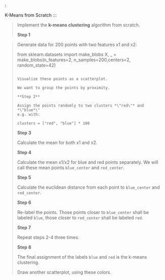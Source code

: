 :

K-Means from Scratch
:::

> Implement the **k-means clustering** algorithm from scratch.
>
> **Step 1**

> Generate data for 200 points with two features x1 and x2:
>
> from sklearn.datasets import make_blobs
> X, _ = make_blobs(n_features=2, n_samples=200,centers=2, random_state=42)
> ```
>
> Visualize these points as a scatterplot.
>
> We want to group the points by proximity.
>
> **Step 2**
>
> Assign the points randomly to two clusters *\"red\"* and *\"blue*\"
> e.g. with:
>
> clusters = ["red", "blue"] * 100
> ```
>
> **Step 3**
>
> Calculate the mean for both x1 and x2.
>
> **Step 4**
>
> Calculate the mean x1/x2 for blue and red points separately. We will
> call these mean points `blue_center` and `red_center`.
>
> **Step 5**
>
> Calculate the euclidean distance from each point to `blue_center` and
> `red_center`.
>
> **Step 6**
>
> Re-label the points. Those points closer to `blue_center` shall be
> labeled `blue`, those closer to `red_center` shall be labeled `red`.
>
> **Step 7**
>
> Repeat steps 2-4 three times.
>
> **Step 8**
>
> The final assignment of the labels `blue` and `red` is the k-means
> clustering.
>
> Draw another scatterplot, using these colors.
>

